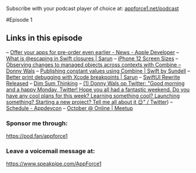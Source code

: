 Subscribe with your podcast player of choice at:
[appforce1.net/podcast](https://appforce1.net/podcast)

#Episode 1

## Links in this episode

–	[Offer your apps for pre-order even earlier - News - Apple Developer](https://developer.apple.com/news/?id=17o0h655)
–	[What is @escaping in Swift closures | Sarun](https://sarunw.com/posts/what-is-escaping-in-swift-closures/)
–	[iPhone 12 Screen Sizes](https://useyourloaf.com/blog/iphone-12-screen-sizes/)
–	[Observing changes to managed objects across contexts with Combine – Donny Wals](https://www.donnywals.com/observing-changes-to-managed-objects-across-contexts-with-combine/)
–	[Publishing constant values using Combine | Swift by Sundell](https://www.swiftbysundell.com/tips/constant-combine-publishers/)
–	[Better print debugging with Xcode breakpoints | Sarun](https://sarunw.com/posts/better-print-debugging-with-xcode-breakpoints/)
–	[SwiftUI Rewrite Released](https://editorscut.com/Blog/2020/10/14-SwiftUI.html)
–	[Dim Sum Thinking](https://dimsumthinking.com/Posts/)
–	[(1) Donny Wals op Twitter: "Good morning and a happy Monday, Twitter! Hope you all had a fantastic weekend. Do you have any cool plans for this week? Learning something cool? Launching something? Starting a new project? Tell me all about it 😌" / Twitter](https://twitter.com/DonnyWals/status/1318088212829667328))
–	[Schedule - Appdevcon](https://appdevcon.nl/schedule)
–	[October @ Online | Meetup](https://www.meetup.com/CocoaHeadsNL/events/273995939/)

### Sponsor me through:
https://pod.fan/appforce1

### Leave a voicemail message at:
https://www.speakpipe.com/AppForce1